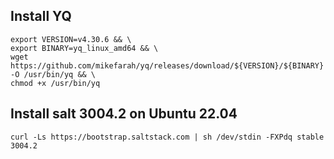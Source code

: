 ## Install YQ
```
export VERSION=v4.30.6 && \
export BINARY=yq_linux_amd64 && \
wget https://github.com/mikefarah/yq/releases/download/${VERSION}/${BINARY} -O /usr/bin/yq && \
chmod +x /usr/bin/yq
```

## Install salt 3004.2 on Ubuntu 22.04
```
curl -Ls https://bootstrap.saltstack.com | sh /dev/stdin -FXPdq stable 3004.2
```
